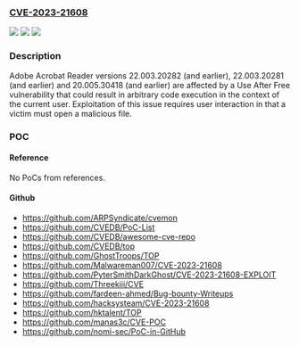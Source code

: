 ### [CVE-2023-21608](https://cve.mitre.org/cgi-bin/cvename.cgi?name=CVE-2023-21608)
![](https://img.shields.io/static/v1?label=Product&message=Acrobat%20Reader&color=blue)
![](https://img.shields.io/static/v1?label=Version&message=%3C%3D%2020.005.30418%20&color=brighgreen)
![](https://img.shields.io/static/v1?label=Vulnerability&message=Use%20After%20Free%20(CWE-416)&color=brighgreen)

### Description

Adobe Acrobat Reader versions 22.003.20282 (and earlier), 22.003.20281 (and earlier) and 20.005.30418 (and earlier) are affected by a Use After Free vulnerability that could result in arbitrary code execution in the context of the current user. Exploitation of this issue requires user interaction in that a victim must open a malicious file.

### POC

#### Reference
No PoCs from references.

#### Github
- https://github.com/ARPSyndicate/cvemon
- https://github.com/CVEDB/PoC-List
- https://github.com/CVEDB/awesome-cve-repo
- https://github.com/CVEDB/top
- https://github.com/GhostTroops/TOP
- https://github.com/Malwareman007/CVE-2023-21608
- https://github.com/PyterSmithDarkGhost/CVE-2023-21608-EXPLOIT
- https://github.com/Threekiii/CVE
- https://github.com/fardeen-ahmed/Bug-bounty-Writeups
- https://github.com/hacksysteam/CVE-2023-21608
- https://github.com/hktalent/TOP
- https://github.com/manas3c/CVE-POC
- https://github.com/nomi-sec/PoC-in-GitHub

